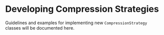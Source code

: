 # Developing Compression Strategies

Guidelines and examples for implementing new `CompressionStrategy` classes will be documented here.
